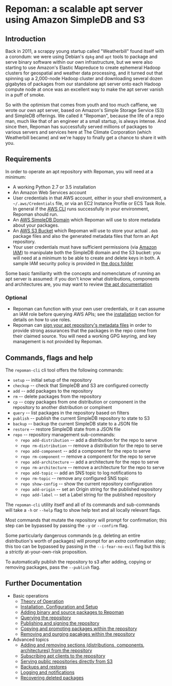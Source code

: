 # Repoman: a scalable apt server using Amazon SimpleDB and S3

## Introduction

Back in 2011, a scrappy young startup called "Weatherbill" found itself with a
corondum: we were using Debian's `dpkg` and `apt` tools to package and serve
binary software within our own infrastructure, but we were also starting to use
Amazon's Elastic Mapreduce to create ephemeral Hadoop clusters for geospatial
and weather data processing, and it turned out that spinning up a 2,000-node
Hadoop cluster and downloading several dozen gigabytes of packages from our
standalone apt server onto each Hadoop compute node at once was an excellent
way to make the apt server vanish in a puff of smoke.

So with the optimism that comes from youth and too much caffiene, we wrote our
own apt server, based on Amazon's Simple Storage Service (S3) and SimpleDB
offerings.  We called it "Repoman", because the life of a repo man, much like
that of an engineer at a small startup, is always intense.  And since then,
Repoman has successfully served millions of packages to various servers and
services here at The Climate Corporation (which Weatherbill became) and we're
happy to finally get a chance to share it with you.

## Requirements

In order to operate an apt repository with Repoman, you will need at
a minimum:

- A working Python 2.7 or 3.5 installation
- An Amazon Web Services account
- User credentials in that AWS account, either in your shell environment,
  a `~/.aws/Credentials` file, or via an EC2 Instance Profile or ECS Task
  Role.  In general if the [AWS CLI](https://github.com/aws/aws-cli) runs
  successfully in your environment, Repoman should run.
- An [AWS SimpleDB Domain](http://docs.aws.amazon.com/AmazonSimpleDB/latest/DeveloperGuide/DataModel.html)
  which Repoman will use to store metadata about your packages.
- An [AWS S3 Bucket](http://docs.aws.amazon.com/AmazonS3/latest/dev/UsingBucket.html)
  which Repoman will use to store your actual `.deb` package files and
  also the generated metadata files that form an Apt repository.
- Your user credentials must have sufficient permissions (via [Amazon IAM](https://aws.amazon.com/documentation/iam/))
  to manipulate both the SimpleDB domain and the S3 bucket: you will need at a
  minimum to be able to create and delete keys in both.  A sample IAM security
  policy is provided in [the docs folder](doc/iam_policy.json)

Some basic familiarity with the concepts and nomenclature of running an apt
server is assumed: if you don't know what distributions, components and
architectures are, you may want to review [the apt
documentation](https://wiki.debian.org/DebianRepository)

### Optional

- Repoman can function with your own user credentials, or it can assume an IAM
  role before querying AWS APIs; see the [installation](doc/install.md) section
  for details on how to use roles.
- Repoman can [sign your apt repository's metadata files](https://wiki.debian.org/SecureApt)
  in order to provide strong assurances that the packages in the repo
  come from their claimed source. You will need a working GPG keyring,
  and key management is not provided by Repoman.

## Commands, flags and help

The `repoman-cli` cli tool offers the following commands:

* `setup` -- initial setup of the repository
* `checkup` -- check that SimpleDB and S3 are configured correctly
* `add` -- add packages to the repository
* `rm` -- delete packages from the repository
* `cp` -- copy packages from one distribution or component in the
  repository to another distribution or complnent
* `query` -- list packages in the repository based on filters
* `publish` -- publish the current SimpleDB repository to state to S3
* `backup` -- backup the current SimpleDB state to a JSON file
* `restore` -- restore SimpleDB state from a JSON file
* `repo` -- repository management sub-commands:
    * `repo add-distribution` -- add a distribution for the repo to serve
    * `repo rm-distribution` -- remove a distribution for the repo to serve
    * `repo add-component` -- add a component for the repo to serve
    * `repo rm-component` -- remove a component for the repo to serve
    * `repo add-architecture` -- add a architecture for the repo to serve
    * `repo rm-architecture` -- remove a architecture for the repo to serve
    * `repo add-topic` -- add an SNS topic to log notifications to
    * `repo rm-topic` -- remove any configured SNS topic
    * `repo show-config` -- show the current repository configuration
    * `repo add-origin` -- set an Origin string for the published repository
    * `repo add-label` -- set a Label string for the published repository

The `repoman-cli` utility itself and all of its commands and sub-commands will
take a `-h` or `--help` flag to show help text and all locally relevant flags.

Most commands that mutate the repository will prompt for confirmation;
this step can be bypassed by passing the `-y` or `--confirm` flag.

Some particularly dangerous commands (e.g. deleting an entire distribution's
worth of packages) will prompt for an _extra_ confirmation step; this too
can be bypassed by passing in the `--i-fear-no-evil` flag but this is a
_strictly_ at-your-own-risk proposition.

To automatically publish the repository to s3 after adding, copying or
removing packages, pass the `--publish` flag.

## Further Documentation

* Basic operations
    * [Theory of Operation](doc/theory.md)
    * [Installation, Configuration and Setup](doc/install.md)
    * [Adding binary and source packages to Repoman](doc/adding.md)
    * [Querying the repository](doc/query.md)
    * [Publishing and signing the repository](doc/publish.md)
    * [Copying and promoting packages within the repository](doc/copy.md)
    * [Removing and purging pacakges within the repository](doc/remove.md)
* Advanced topics
    * [Adding and removing sections (distributions, components, architectures) from the repository](doc/repomgt.md)
    * [Subscribing apt clients to the repository](doc/clients.md)
    * [Serving public repositories directly from S3](doc/public.md)
    * [Backups and restores](doc/backup.md)
    * [Logging and notifications](doc/logging.md)
    * [Recovering deleted packages](doc/recover.md)

